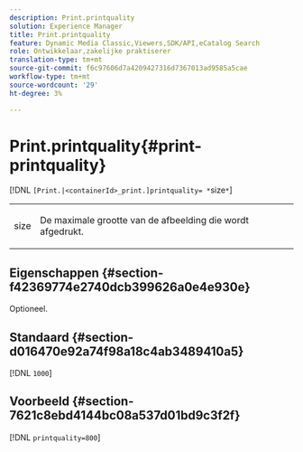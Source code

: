 ```yaml
---
description: Print.printquality
solution: Experience Manager
title: Print.printquality
feature: Dynamic Media Classic,Viewers,SDK/API,eCatalog Search
role: Ontwikkelaar,zakelijke praktiserer
translation-type: tm+mt
source-git-commit: f6c97606d7a4209427316d7367013ad9585a5cae
workflow-type: tm+mt
source-wordcount: '29'
ht-degree: 3%

---
```



# Print.printquality{#print-printquality}

[!DNL `[Print.|<containerId>_print.]printquality= *`size`*`]

<table id="table_2B109D2F91E64B5382B31921C3780FA5"> 
 <tbody> 
  <tr> 
   <td colname="col1"> <p><span class="codeph"><span class="varname"> size</span></span> </p> </td> 
   <td colname="col2"> <p> De maximale grootte van de afbeelding die wordt afgedrukt. </p> </td> 
  </tr> 
 </tbody> 
</table>

## Eigenschappen {#section-f42369774e2740dcb399626a0e4e930e}

Optioneel.

## Standaard {#section-d016470e92a74f98a18c4ab3489410a5}

[!DNL `1000`]

## Voorbeeld {#section-7621c8ebd4144bc08a537d01bd9c3f2f}

[!DNL `printquality=800`]
